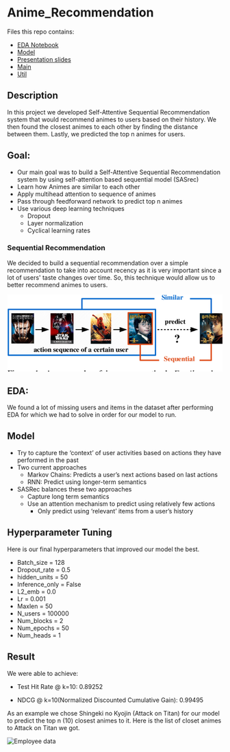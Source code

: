 # Anime_Recommendation

Files this repo contains:
- [EDA Notebook](https://github.com/armantavanaa/Anime_Recommendation/blob/main/lawrence_eda.ipynb)
- [Model](https://github.com/armantavanaa/Anime_Recommendation/blob/main/model.py)
- [Presentation slides](https://github.com/armantavanaa/Anime_Recommendation/blob/main/Final_Presentation.pdf)
- [Main](https://github.com/armantavanaa/Anime_Recommendation/blob/main/main.py)
- [Util](https://github.com/armantavanaa/Anime_Recommendation/blob/main/utils.py)

## Description

In this project we developed Self-Attentive Sequential Recommendation system that would recommend animes to users based on their history. We then found the closest animes to each other by finding the distance between them. Lastly, we predicted the top n animes for users.

## Goal:

- Our main goal was to build a Self-Attentive Sequential Recommendation system by using self-attention based sequential model (SASrec)
- Learn how Animes are similar to each other
- Apply multihead attention to sequence of animes
- Pass through feedforward network to predict top n animes 
- Use various deep learning techniques
  - Dropout
  - Layer normalization
  - Cyclical learning rates
  

### Sequential Recommendation

We decided to build a sequential recommendation over a simple recommendation to take into account recency as it is very important since a lot of users' taste changes over time. So, this technique would allow us to better recommend animes to users.

<img size='200px' src="/images/rec_seq.png" alt="Employee data" title="Employee Data title">


## EDA:

We found a lot of missing users and items in the dataset after performing EDA for which we had to solve in order for our model to run.

## Model

- Try to capture the ‘context’ of user activities based on actions they have performed in the past
- Two current approaches
  - Markov Chains: Predicts a user’s next actions based on last actions
  - RNN: Predict using longer-term semantics
- SASRec balances these two approaches 
  - Capture long term semantics
  - Use an attention mechanism to predict using relatively few actions
    - Only predict using ‘relevant’ items from a user’s history

## Hyperparameter Tuning

Here is our final hyperparameters that improved our model the best.

- Batch_size = 128
- Dropout_rate = 0.5
- hidden_units = 50
- Inference_only = False
- L2_emb = 0.0
- Lr = 0.001
- Maxlen = 50
- N_users = 100000
- Num_blocks = 2
- Num_epochs = 50
- Num_heads = 1

## Result

We were able to achieve:

- Test Hit Rate @ k=10: 0.89252

- NDCG @ k=10(Normalized Discounted Cumulative Gain): 0.99495

As an example we chose Shingeki no Kyojin (Attack on Titan) for our model to predict the top n (10) closest animes to it. Here is the list of closet animes to Attack on Titan we got.

<img size='200px' src="/images/resilt.png" alt="Employee data" title="Employee Data title">

